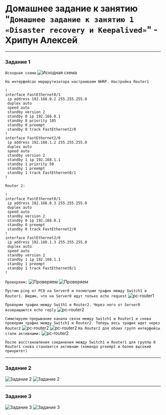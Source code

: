 # Домашнее задание к занятию "`Домашнее задание к занятию 1 «Disaster recovery и Keepalived»`" - Хрипун Алексей

---

### Задание 1
`Исходная схема`
![Исходная схема](img/sheme.png)

`На интерфейсах маршрутизатора настраиваем NHRP. Настройка Router1`

```
!
interface FastEthernet0/1
 ip address 192.168.0.2 255.255.255.0
 duplex auto
 speed auto
 standby version 2
 standby 0 ip 192.168.0.1
 standby 0 priority 105
 standby 0 preempt
 standby 0 track FastEthernet2/0
!
interface FastEthernet2/0
 ip address 192.168.1.2 255.255.255.0
 duplex auto
 speed auto
 standby version 2
 standby 1 ip 192.168.1.1
 standby 1 priority 50
 standby 1 preempt
 standby 1 track FastEthernet0/1
!
```
`Router 2:`
```
!
interface FastEthernet0/1
 ip address 192.168.0.3 255.255.255.0
 duplex auto
 speed auto
 standby version 2
 standby 0 ip 192.168.0.1
 standby 0 preempt
 standby 0 track FastEthernet2/0
!
interface FastEthernet2/0
 ip address 192.168.1.3 255.255.255.0
 duplex auto
 speed auto
 standby version 2
 standby 1 ip 192.168.1.1
 standby 1 preempt
 standby 1 track FastEthernet0/1
!
```
`Проверяем:`
![Проверяем](img/router1.png)
![Проверяем](img/router2.png)

`Пустим ping от PC0 на Server0 и посмотрим трафик между Switch1 и Router1. Видим, что на Server0 идут только echo request`
![pc-router1](img/pc-router1.png)

`Проверим трафик между Swith1 и Router2. Через него от Server0 возвращаются echo reply` 
![pc-router2](img/pc-router2.png)

`Симитируем прерывание канала связи между Switch1 и Router1 и снова проверим трафик между Switch1 и Router2. Теперь весь трафик идет через Router2`
![pc-router2](img/connect-pause.png)
![pc-router2](img/pc-server.png)
`На Router2 для обоих групп интерфейсы стали активными:`
![pc-router2](img/router2-active.png)

`После восстановления соединения между Switch1 и Router1 для группы 0 Router1 снова становится активным (команда preempt и более высокий приоритет)`

---

### Задание 2


![Задание 2](img/task2_1.png)
![Задание 2](img/task2_2.png)

---

### Задание 3


![Задание 3](img/task3_1.png)
![Задание 3](img/task3_2.png)


